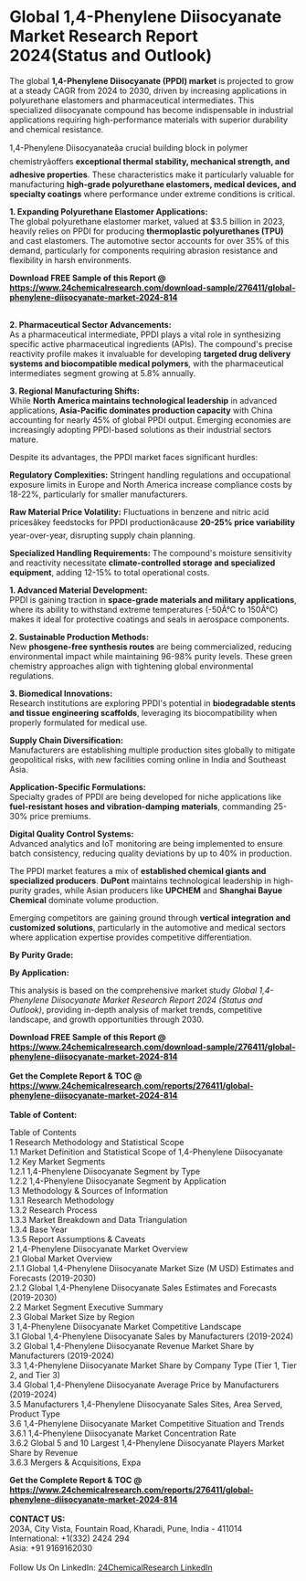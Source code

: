 <h1>Global 1,4-Phenylene Diisocyanate Market Research Report 2024(Status and Outlook)</h1><p>The global <strong>1,4-Phenylene Diisocyanate (PPDI) market</strong> is projected to grow at a steady CAGR from 2024 to 2030, driven by increasing applications in polyurethane elastomers and pharmaceutical intermediates. This specialized diisocyanate compound has become indispensable in industrial applications requiring high-performance materials with superior durability and chemical resistance.</p><p>1,4-Phenylene Diisocyanateâa crucial building block in polymer chemistryâoffers <strong>exceptional thermal stability, mechanical strength, and adhesive properties</strong>. These characteristics make it particularly valuable for manufacturing <strong>high-grade polyurethane elastomers, medical devices, and specialty coatings</strong> where performance under extreme conditions is critical.</p><p><strong>1. Expanding Polyurethane Elastomer Applications:</strong><br>
The global polyurethane elastomer market, valued at $3.5 billion in 2023, heavily relies on PPDI for producing <strong>thermoplastic polyurethanes (TPU)</strong> and cast elastomers. The automotive sector accounts for over 35% of this demand, particularly for components requiring abrasion resistance and flexibility in harsh environments.</p><div><b>Download FREE Sample of this Report @ 
            <a href="https://www.24chemicalresearch.com/download-sample/276411/global-phenylene-diisocyanate-market-2024-814">
            https://www.24chemicalresearch.com/download-sample/276411/global-phenylene-diisocyanate-market-2024-814</a></b></div><br><p><strong>2. Pharmaceutical Sector Advancements:</strong><br>
As a pharmaceutical intermediate, PPDI plays a vital role in synthesizing specific active pharmaceutical ingredients (APIs). The compound's precise reactivity profile makes it invaluable for developing <strong>targeted drug delivery systems and biocompatible medical polymers</strong>, with the pharmaceutical intermediates segment growing at 5.8% annually.</p><p><strong>3. Regional Manufacturing Shifts:</strong><br>
While <strong>North America maintains technological leadership</strong> in advanced applications, <strong>Asia-Pacific dominates production capacity</strong> with China accounting for nearly 45% of global PPDI output. Emerging economies are increasingly adopting PPDI-based solutions as their industrial sectors mature.</p><p>Despite its advantages, the PPDI market faces significant hurdles:</p><p><strong>Regulatory Complexities:</strong> Stringent handling regulations and occupational exposure limits in Europe and North America increase compliance costs by 18-22%, particularly for smaller manufacturers.</p><p><strong>Raw Material Price Volatility:</strong> Fluctuations in benzene and nitric acid pricesâkey feedstocks for PPDI productionâcause <strong>20-25% price variability</strong> year-over-year, disrupting supply chain planning.</p><p><strong>Specialized Handling Requirements:</strong> The compound's moisture sensitivity and reactivity necessitate <strong>climate-controlled storage and specialized equipment</strong>, adding 12-15% to total operational costs.</p><p><strong>1. Advanced Material Development:</strong><br>
PPDI is gaining traction in <strong>space-grade materials and military applications</strong>, where its ability to withstand extreme temperatures (-50Â°C to 150Â°C) makes it ideal for protective coatings and seals in aerospace components.</p><p><strong>2. Sustainable Production Methods:</strong><br>
New <strong>phosgene-free synthesis routes</strong> are being commercialized, reducing environmental impact while maintaining 96-98% purity levels. These green chemistry approaches align with tightening global environmental regulations.</p><p><strong>3. Biomedical Innovations:</strong><br>
Research institutions are exploring PPDI's potential in <strong>biodegradable stents and tissue engineering scaffolds</strong>, leveraging its biocompatibility when properly formulated for medical use.</p><p><strong>Supply Chain Diversification:</strong><br>
	Manufacturers are establishing multiple production sites globally to mitigate geopolitical risks, with new facilities coming online in India and Southeast Asia.</p><p><strong>Application-Specific Formulations:</strong><br>
	Specialty grades of PPDI are being developed for niche applications like <strong>fuel-resistant hoses and vibration-damping materials</strong>, commanding 25-30% price premiums.</p><p><strong>Digital Quality Control Systems:</strong><br>
	Advanced analytics and IoT monitoring are being implemented to ensure batch consistency, reducing quality deviations by up to 40% in production.</p><p>The PPDI market features a mix of <strong>established chemical giants and specialized producers</strong>. <strong>DuPont</strong> maintains technological leadership in high-purity grades, while Asian producers like <strong>UPCHEM</strong> and <strong>Shanghai Bayue Chemical</strong> dominate volume production.</p><p>Emerging competitors are gaining ground through <strong>vertical integration and customized solutions</strong>, particularly in the automotive and medical sectors where application expertise provides competitive differentiation.</p><p><strong>By Purity Grade:</strong></p><p><strong>By Application:</strong></p><p>This analysis is based on the comprehensive market study <em>Global 1,4-Phenylene Diisocyanate Market Research Report 2024 (Status and Outlook)</em>, providing in-depth analysis of market trends, competitive landscape, and growth opportunities through 2030.</p><div><b>Download FREE Sample of this Report @ 
            <a href="https://www.24chemicalresearch.com/download-sample/276411/global-phenylene-diisocyanate-market-2024-814">
            https://www.24chemicalresearch.com/download-sample/276411/global-phenylene-diisocyanate-market-2024-814</a></b></div><br><div><b>Get the Complete Report & TOC @ 
            <a href="https://www.24chemicalresearch.com/reports/276411/global-phenylene-diisocyanate-market-2024-814">
            https://www.24chemicalresearch.com/reports/276411/global-phenylene-diisocyanate-market-2024-814</a></b></div><br>
            <b>Table of Content:</b><p>Table of Contents<br />
1 Research Methodology and Statistical Scope<br />
1.1 Market Definition and Statistical Scope of 1,4-Phenylene Diisocyanate<br />
1.2 Key Market Segments<br />
1.2.1 1,4-Phenylene Diisocyanate Segment by Type<br />
1.2.2 1,4-Phenylene Diisocyanate Segment by Application<br />
1.3 Methodology & Sources of Information<br />
1.3.1 Research Methodology<br />
1.3.2 Research Process<br />
1.3.3 Market Breakdown and Data Triangulation<br />
1.3.4 Base Year<br />
1.3.5 Report Assumptions & Caveats<br />
2 1,4-Phenylene Diisocyanate Market Overview<br />
2.1 Global Market Overview<br />
2.1.1 Global 1,4-Phenylene Diisocyanate Market Size (M USD) Estimates and Forecasts (2019-2030)<br />
2.1.2 Global 1,4-Phenylene Diisocyanate Sales Estimates and Forecasts (2019-2030)<br />
2.2 Market Segment Executive Summary<br />
2.3 Global Market Size by Region<br />
3 1,4-Phenylene Diisocyanate Market Competitive Landscape<br />
3.1 Global 1,4-Phenylene Diisocyanate Sales by Manufacturers (2019-2024)<br />
3.2 Global 1,4-Phenylene Diisocyanate Revenue Market Share by Manufacturers (2019-2024)<br />
3.3 1,4-Phenylene Diisocyanate Market Share by Company Type (Tier 1, Tier 2, and Tier 3)<br />
3.4 Global 1,4-Phenylene Diisocyanate Average Price by Manufacturers (2019-2024)<br />
3.5 Manufacturers 1,4-Phenylene Diisocyanate Sales Sites, Area Served, Product Type<br />
3.6 1,4-Phenylene Diisocyanate Market Competitive Situation and Trends<br />
3.6.1 1,4-Phenylene Diisocyanate Market Concentration Rate<br />
3.6.2 Global 5 and 10 Largest 1,4-Phenylene Diisocyanate Players Market Share by Revenue<br />
3.6.3 Mergers & Acquisitions, Expa</p><div><b>Get the Complete Report & TOC @ 
            <a href="https://www.24chemicalresearch.com/reports/276411/global-phenylene-diisocyanate-market-2024-814">
            https://www.24chemicalresearch.com/reports/276411/global-phenylene-diisocyanate-market-2024-814</a></b></div><br><b>CONTACT US:</b><br>
            203A, City Vista, Fountain Road, Kharadi, Pune, India - 411014<br>
            International: +1(332) 2424 294<br>
            Asia: +91 9169162030 <br><br>
            Follow Us On LinkedIn: <a href="https://www.linkedin.com/company/24chemicalresearch/">24ChemicalResearch LinkedIn</a>